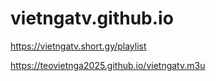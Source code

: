 # vietngatv.github.io

https://vietngatv.short.gy/playlist

https://teovietnga2025.github.io/vietngatv.m3u

